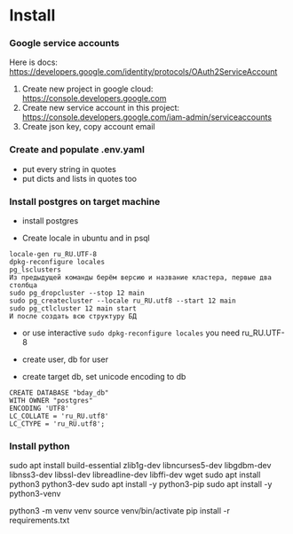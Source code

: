 Install
========

### Google service accounts

Here is docs: https://developers.google.com/identity/protocols/OAuth2ServiceAccount

1. Create new project in google cloud: https://console.developers.google.com
1. Create new service account in this project: https://console.developers.google.com/iam-admin/serviceaccounts
3. Create json key, copy account email

### Create and populate .env.yaml

- put every string in quotes
- put dicts and lists in quotes too

### Install postgres on target machine

- install postgres

- Create locale in ubuntu and in psql
``` 
locale-gen ru_RU.UTF-8
dpkg-reconfigure locales
pg_lsclusters
Из предыдущей команды берём версию и название кластера, первые два столбца
sudo pg_dropcluster --stop 12 main
sudo pg_createcluster --locale ru_RU.utf8 --start 12 main
sudo pg_ctlcluster 12 main start
И после создать всю структуру БД
```

- or use interactive `sudo dpkg-reconfigure locales`
  you need ru_RU.UTF-8


- create user, db for user
- create target db, set unicode encoding to db

```
CREATE DATABASE "bday_db"
WITH OWNER "postgres"
ENCODING 'UTF8'
LC_COLLATE = 'ru_RU.utf8'
LC_CTYPE = 'ru_RU.utf8';
```

### Install python

sudo apt install build-essential zlib1g-dev libncurses5-dev libgdbm-dev libnss3-dev libssl-dev libreadline-dev libffi-dev wget
sudo apt install python3 python3-dev
sudo apt install -y python3-pip
sudo apt install -y python3-venv

python3 -m venv venv
source venv/bin/activate
pip install -r requirements.txt



